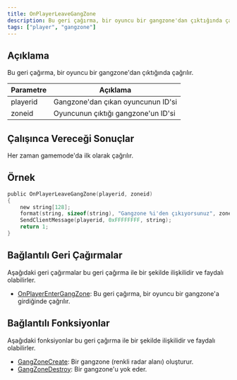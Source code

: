 ```yaml
---
title: OnPlayerLeaveGangZone
description: Bu geri çağırma, bir oyuncu bir gangzone'dan çıktığında çağrılır.
tags: ["player", "gangzone"]
---
```


<VersionWarn name='callback' version='omp v1.1.0.2612' />

## Açıklama

Bu geri çağırma, bir oyuncu bir gangzone'dan çıktığında çağrılır.

| Parametre     | Açıklama                                    |
| -------- | ------------------------------------------- |
| playerid | Gangzone'dan çıkan oyuncunun ID'si          |
| zoneid   | Oyuncunun çıktığı gangzone'un ID'si         |

## Çalışınca Vereceği Sonuçlar

Her zaman gamemode'da ilk olarak çağrılır.

## Örnek

```c
public OnPlayerLeaveGangZone(playerid, zoneid)
{
    new string[128];
    format(string, sizeof(string), "Gangzone %i'den çıkıyorsunuz", zoneid);
    SendClientMessage(playerid, 0xFFFFFFFF, string);
    return 1;
}
```

## Bağlantılı Geri Çağırmalar

Aşağıdaki geri çağırmalar bu geri çağırma ile bir şekilde ilişkilidir ve faydalı olabilirler.

- [OnPlayerEnterGangZone](OnPlayerEnterGangZone): Bu geri çağırma, bir oyuncu bir gangzone'a girdiğinde çağrılır.

## Bağlantılı Fonksiyonlar

Aşağıdaki fonksiyonlar bu geri çağırma ile bir şekilde ilişkilidir ve faydalı olabilirler.

- [GangZoneCreate](../functions/GangZoneCreate): Bir gangzone (renkli radar alanı) oluşturur.
- [GangZoneDestroy](../functions/GangZoneDestroy): Bir gangzone'u yok eder.
